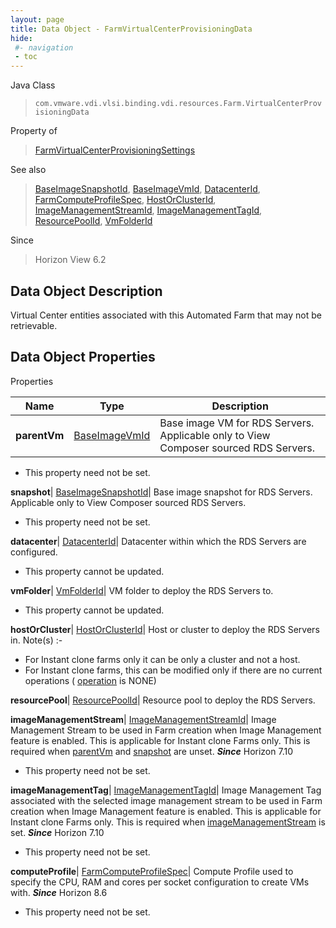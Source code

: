 ```yaml
---
layout: page
title: Data Object - FarmVirtualCenterProvisioningData
hide:
 #- navigation
 - toc
---
```






Java Class  
> `com.vmware.vdi.vlsi.binding.vdi.resources.Farm.VirtualCenterProvisioningData`

Property of  
> [FarmVirtualCenterProvisioningSettings](vdi.resources.Farm.VirtualCenterProvisioningSettings.md#field_detail)

See also  
> [BaseImageSnapshotId](vdi.entity.BaseImageSnapshotId.md), [BaseImageVmId](vdi.entity.BaseImageVmId.md), [DatacenterId](vdi.entity.DatacenterId.md), [FarmComputeProfileSpec](vdi.resources.Farm.ComputeProfileSpec.md), [HostOrClusterId](vdi.entity.HostOrClusterId.md), [ImageManagementStreamId](vdi.entity.ImageManagementStreamId.md), [ImageManagementTagId](vdi.entity.ImageManagementTagId.md), [ResourcePoolId](vdi.entity.ResourcePoolId.md), [VmFolderId](vdi.entity.VmFolderId.md)

Since  
> Horizon View 6.2


## Data Object Description 

Virtual Center entities associated with this Automated Farm that may not be retrievable. 

## Data Object Properties

Properties

Name |  Type |  Description   
---|---|---  
**parentVm**| [BaseImageVmId](vdi.entity.BaseImageVmId.md)|  Base image VM for RDS Servers. Applicable only to View Composer sourced RDS Servers.   


* This property need not be set.

  
**snapshot**| [BaseImageSnapshotId](vdi.entity.BaseImageSnapshotId.md)|  Base image snapshot for RDS Servers. Applicable only to View Composer sourced RDS Servers.   


* This property need not be set.

  
**datacenter**| [DatacenterId](vdi.entity.DatacenterId.md)|  Datacenter within which the RDS Servers are configured.   


* This property cannot be updated.

  
**vmFolder**| [VmFolderId](vdi.entity.VmFolderId.md)|  VM folder to deploy the RDS Servers to.   


* This property cannot be updated.

  
**hostOrCluster**| [HostOrClusterId](vdi.entity.HostOrClusterId.md)|  Host or cluster to deploy the RDS Servers in. Note(s) :-  


  * For Instant clone farms only it can be only a cluster and not a host.
  * For Instant clone farms, this can be modified only if there are no current operations ( [operation](vdi.resources.Farm.InstantCloneProvisioningStatusData.md#operation) is NONE)

  
  
**resourcePool**| [ResourcePoolId](vdi.entity.ResourcePoolId.md)|  Resource pool to deploy the RDS Servers.   
  
**imageManagementStream**| [ImageManagementStreamId](vdi.entity.ImageManagementStreamId.md)|  Image Management Stream to be used in Farm creation when Image Management feature is enabled. This is applicable for Instant clone Farms only. This is required when [parentVm](vdi.resources.Farm.VirtualCenterProvisioningData.md#parentVm) and [snapshot](vdi.resources.Farm.VirtualCenterProvisioningData.md#snapshot) are unset.  **_Since_** Horizon 7.10  


* This property need not be set.

  
**imageManagementTag**| [ImageManagementTagId](vdi.entity.ImageManagementTagId.md)|  Image Management Tag associated with the selected image management stream to be used in Farm creation when Image Management feature is enabled. This is applicable for Instant clone Farms only. This is required when [imageManagementStream](vdi.resources.Farm.VirtualCenterProvisioningData.md#imageManagementStream) is set.  **_Since_** Horizon 7.10  


* This property need not be set.

  
**computeProfile**| [FarmComputeProfileSpec](vdi.resources.Farm.ComputeProfileSpec.md)|  Compute Profile used to specify the CPU, RAM and cores per socket configuration to create VMs with.  **_Since_** Horizon 8.6  


* This property need not be set.

  
  
  
  
  
  
